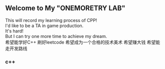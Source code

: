 ## Welcome to My "ONEMORETRY LAB"

This will record my learning process of CPP!<br>
I'd like to be a TA in game production.<br>
It's hard!<br>
But I can try one more time to achieve my dream.<br>
希望能学好C++ 刷好leetcode
希望成为一个合格的技术美术
希望赚大钱
希望能走开发路线

### c++ 
